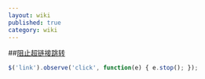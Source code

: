 ```yaml
---
layout: wiki
published: true
category: wiki
---
```


##[阻止超链接跳转](http://stackoverflow.com/questions/1399613/disable-link-with-the-prototype-observe-method)
```javascript
$('link').observe('click', function(e) { e.stop(); });
```